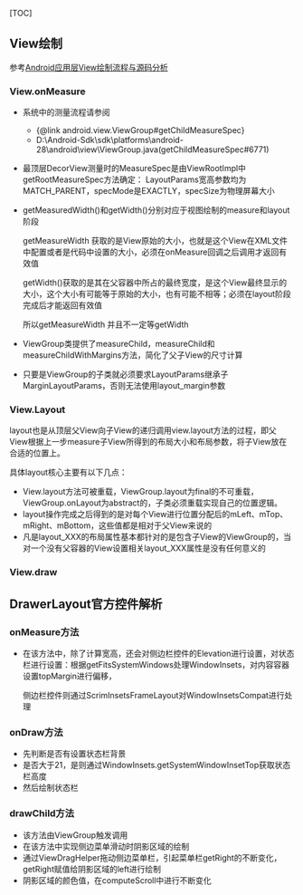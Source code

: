 [TOC]

## View绘制

参考[Android应用层View绘制流程与源码分析](https://blog.csdn.net/yanbober/article/details/46128379)

### View.onMeasure

- 系统中的测量流程请参阅

  - {@link android.view.ViewGroup#getChildMeasureSpec}
  - D:\Android-Sdk\sdk\platforms\android-28\android\view\ViewGroup.java(getChildMeasureSpec#6771)
  
- 最顶层DecorView测量时的MeasureSpec是由ViewRootImpl中getRootMeasureSpec方法确定：
  LayoutParams宽高参数均为MATCH_PARENT，specMode是EXACTLY，specSize为物理屏幕大小
  
- getMeasuredWidth()和getWidth()分别对应于视图绘制的measure和layout阶段

  getMeasureWidth 获取的是View原始的大小，也就是这个View在XML文件中配置或者是代码中设置的大小，必须在onMeasure回调之后调用才返回有效值

  getWidth()获取的是其在父容器中所占的最终宽度，是这个View最终显示的大小，这个大小有可能等于原始的大小，也有可能不相等；必须在layout阶段完成后才能返回有效值

  所以getMeasureWidth 并且不一定等getWidth

- ViewGroup类提供了measureChild，measureChild和measureChildWithMargins方法，简化了父子View的尺寸计算

- 只要是ViewGroup的子类就必须要求LayoutParams继承子MarginLayoutParams，否则无法使用layout_margin参数



### View.Layout

layout也是从顶层父View向子View的递归调用view.layout方法的过程，即父View根据上一步measure子View所得到的布局大小和布局参数，将子View放在合适的位置上。

具体layout核心主要有以下几点：

- View.layout方法可被重载，ViewGroup.layout为final的不可重载，ViewGroup.onLayout为abstract的，子类必须重载实现自己的位置逻辑。
- layout操作完成之后得到的是对每个View进行位置分配后的mLeft、mTop、mRight、mBottom，这些值都是相对于父View来说的
- 凡是layout_XXX的布局属性基本都针对的是包含子View的ViewGroup的，当对一个没有父容器的View设置相关layout_XXX属性是没有任何意义的



### View.draw



## DrawerLayout官方控件解析

### onMeasure方法

- 在该方法中，除了计算宽高，还会对侧边栏控件的Elevation进行设置，对状态栏进行设置：根据getFitsSystemWindows处理WindowInsets，对内容容器设置topMargin进行偏移，

  侧边栏控件则通过ScrimInsetsFrameLayout对WindowInsetsCompat进行处理

### onDraw方法

- 先判断是否有设置状态栏背景
- 是否大于21，是则通过WindowInsets.getSystemWindowInsetTop获取状态栏高度
- 然后绘制状态栏



### drawChild方法

- 该方法由ViewGroup触发调用
- 在该方法中实现侧边菜单滑动时阴影区域的绘制
- 通过ViewDragHelper拖动侧边菜单栏，引起菜单栏getRight的不断变化，getRight赋值给阴影区域的left进行绘制
- 阴影区域的颜色值，在computeScroll中进行不断变化